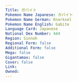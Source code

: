 ```yaml
---
﻿Title: ガバイト
Pokemon Name Japanese: ガバイト
Pokemon Name German: Knarksel
Pokemon Name English: Gabite
Language Card: Japanese
National Dex Number: 444
Region: Sinnoh
Regional Form: false
Additional Form: false
Mega: false
Gigantamax: false
Cover: false
Link: 
Owned: 
---
```

